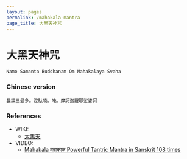 ```yaml
---
layout: pages
permalink: /mahakala-mantra
page_title: 大黑天神咒
---
```


# 大黑天神咒

```
Namo Samanta Buddhanam Om Mahakalaya Svaha
```

### Chinese version

```
曩謨三曼多。沒馱喃。唵。摩訶迦羅耶娑婆訶
```

### References

- WIKI:
  - [大黑天](https://zh.wikipedia.org/wiki/大黑天)
- VIDEO:
  - [Mahakala महाकाल Powerful Tantric Mantra in Sanskrit 108 times](https://www.youtube.com/watch?v=vRTKE3gc1UM)
